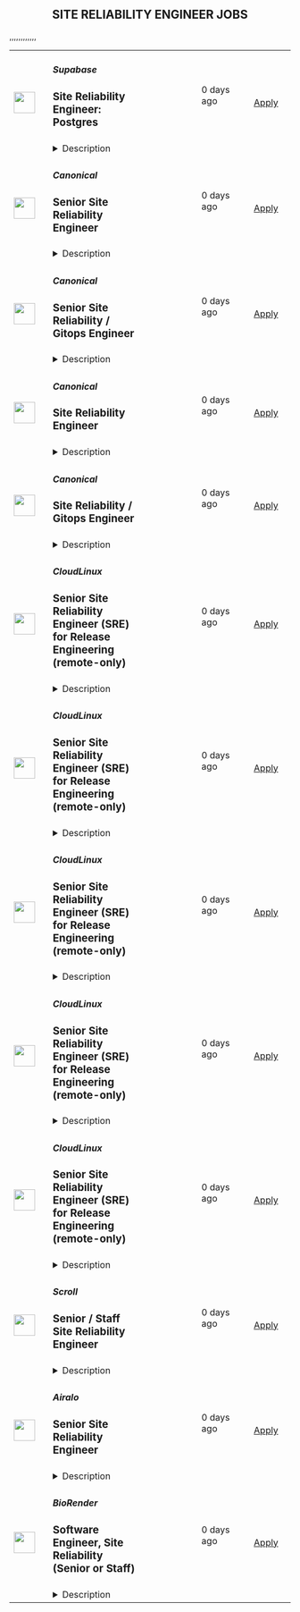 <div align="center"><h2>SITE RELIABILITY ENGINEER JOBS</h2></div><table><tr>
                <td width="100" height="100" rowspan="2">
                    <img src="https://avatars.githubusercontent.com/u/54469796?s=200&v=4" width="38px" height="auto">
                </td>
                <td width="300">
                    <h5>Supabase</h5>
                    <h3>Site Reliability Engineer: Postgres</h3>
                </td>
                <td width="300">
                    <code></code>
                </td>
                <td width="200">
                <text>0 days ago</text>
                </td>
                <td width="100" rowspan="2">
                <a href="https://jobs.ashbyhq.com/supabase/ba5e5848-0ef7-430d-b773-9455b15db3e8" align="right" target="_blank">Apply</a>
                </td>
            </tr>
            <tr>
                <td colspan="3">
                <details><summary>Description</summary>
                <p style="min-height:1.5em">Supabase is an Open Source and fully remote company building developer tools for databases.</p><p style="min-height:1.5em">We are seeking an experienced SRE to manage the infrastructure of our Postgres databases. We currently manage over 1M Postgres instances and are growing fast.</p><p style="min-height:1.5em"><strong>You will:</strong></p><ul style="min-height:1.5em"><li><p style="min-height:1.5em">Help build the Supabase Postgres offering.</p></li><li><p style="min-height:1.5em">Focus on improving the reliability of database backups and recovery</p></li><li><p style="min-height:1.5em">Implement high availability with minimal downtime failover</p></li><li><p style="min-height:1.5em">Help operationalize database management for our users by implementing maintenance windows, blue-green deployments as part of database upgrades, etc.</p></li><li><p style="min-height:1.5em">Help users self serve debug their databases by improving database observability</p></li><li><p style="min-height:1.5em">Improve the performance of provisioned Postgres databases and expose knobs for our users to further tune their database performance</p></li><li><p style="min-height:1.5em">Improve our system architecture to reduce costs while balancing security and performance.</p></li><li><p style="min-height:1.5em">Design CI/CD systems to speed up deployments with proper change and release management processes.</p></li><li><p style="min-height:1.5em">Escalated storage support tickets and sharing the on-call responsibility for the storage service.</p></li></ul><p style="min-height:1.5em"><strong>You are:</strong></p><ul style="min-height:1.5em"><li><p style="min-height:1.5em">Experience in designing multi-tenant database solutions, designing for failover, fault-tolerance, and disaster recovery</p></li><li><p style="min-height:1.5em">Experience with orchestrating stateful workloads at scale or having used a Postgres operator like the ones from <a target="_blank" rel="noopener noreferrer nofollow" href="https://github.com/zalando/postgres-operator">Zalando</a> or <a target="_blank" rel="noopener noreferrer nofollow" href="https://github.com/CrunchyData/postgres-operator">Crunchy</a> is a plus</p></li><li><p style="min-height:1.5em">Experience with tools in the Postgres ecosystem like <a target="_blank" rel="noopener noreferrer nofollow" href="https://github.com/pgbackrest/pgbackrest">pgbackrest</a>, <a target="_blank" rel="noopener noreferrer nofollow" href="https://pgbarman.org/">barman</a>, <a target="_blank" rel="noopener noreferrer nofollow" href="https://github.com/zalando/patroni">Patroni</a>, <a target="_blank" rel="noopener noreferrer nofollow" href="https://github.com/sorintlab/stolon">Stolon</a>, etc</p></li><li><p style="min-height:1.5em">5+ years experience in SRE/DevOps/Cloud Infrastructure</p></li><li><p style="min-height:1.5em">3+ years of experience in building with Golang</p></li><li><p style="min-height:1.5em">Experience in managing large deployments on AWS</p></li><li><p style="min-height:1.5em">Knowledge of networking</p></li><li><p style="min-height:1.5em">Experience with Infrastructure as Code tools</p></li></ul><p style="min-height:1.5em"><strong>We offer:</strong></p><ul style="min-height:1.5em"><li><p style="min-height:1.5em">100% remote work from anywhere in the world. No location-based adjustment to your salary.</p></li><li><p style="min-height:1.5em">ESOP (equity ownership in the company)</p></li><li><p style="min-height:1.5em">Autonomous work. We work collaboratively on projects, but you set your own pace.</p></li><li><p style="min-height:1.5em">Health, Vision and Dental benefits. Supabase covers 100% of the cost for employees and 80% for dependents</p></li><li><p style="min-height:1.5em">Generous Tech Allowance for any office setup you need</p></li><li><p style="min-height:1.5em">Annual Education Allowance</p></li><li><p style="min-height:1.5em">Annually run off-sites.</p></li></ul><p style="min-height:1.5em"> </p><h2>About the team</h2><ul style="min-height:1.5em"><li><p style="min-height:1.5em">We're a startup. It's unstructured.</p></li><li><p style="min-height:1.5em">Collectively founded more than 30 startups.</p></li><li><p style="min-height:1.5em">Globally distributed team with more than 30 different nationalities.</p></li><li><p style="min-height:1.5em">We deeply believe in <a target="_blank" rel="noopener noreferrer nofollow" href="https://supabase.com/blog/2022/03/25/should-i-open-source-my-company">the efficacy of collaborative open source</a>. We support existing communities and tools, rather than building "yet another xx".</p></li><li><p style="min-height:1.5em">We "dogfood" everything. If you use it in your project, we use it in Supabase.</p></li></ul><h2>Process</h2><ul style="min-height:1.5em"><li><p style="min-height:1.5em">The entire process is fully remote and all communication will happen over email or via video chat.</p></li><li><p style="min-height:1.5em">Once you've submitted your application, the team will review your submission and may reach out for a short screening interview over a video call.</p></li><li><p style="min-height:1.5em">If you pass the screen you will be invited to up to four follow-up interviews. </p></li><li><p style="min-height:1.5em">The calls:</p><ul style="min-height:1.5em"><li><p style="min-height:1.5em">usually take between 20-45 minutes each depending on the interviewer.</p></li><li><p style="min-height:1.5em">most of the time, are all 1:1.</p></li><li><p style="min-height:1.5em">will be with the founders, a member of either the growth or engineering team (depending on the role) and usually one other person from your immediate team or function.</p></li></ul></li><li><p style="min-height:1.5em">Once the interviews are over, the team will meet to discuss several roles and candidates and may:</p><ul style="min-height:1.5em"><li><p style="min-height:1.5em">ask one or two follow-up questions over email or a quick call.</p></li><li><p style="min-height:1.5em">go directly to making an offer.</p></li></ul></li></ul>
                </details>
                </td>
            </tr>,<tr>
                <td width="100" height="100" rowspan="2">
                    <img src="https://avatars.githubusercontent.com/u/53057619?s=200&v=4" width="38px" height="auto">
                </td>
                <td width="300">
                    <h5>Canonical</h5>
                    <h3>Senior Site Reliability Engineer</h3>
                </td>
                <td width="300">
                    <code></code>
                </td>
                <td width="200">
                <text>0 days ago</text>
                </td>
                <td width="100" rowspan="2">
                <a href="https://job-boards.greenhouse.io/canonical/jobs/3029798" align="right" target="_blank">Apply</a>
                </td>
            </tr>
            <tr>
                <td colspan="3">
                <details><summary>Description</summary>
                &lt;p&gt;Canonical is a leading provider of open source software and operating systems to the global enterprise and technology markets. Our platform, Ubuntu, is very widely used in breakthrough enterprise initiatives such as public cloud, data science, AI, engineering innovation and IoT. Our customers include the world&#39;s leading public cloud and silicon providers, and industry leaders in many sectors. The company is a pioneer of global distributed collaboration, with 1200+ colleagues in 75+ countries and very few office based roles. Teams meet two to four times yearly in person, in interesting locations around the world, to align on strategy and execution.&lt;/p&gt;
&lt;p&gt;The company is founder led, profitable and growing.&lt;/p&gt;
&lt;h2&gt;&lt;strong&gt;We are hiring a Senior Site Reliability Engineer&lt;/strong&gt;&lt;/h2&gt;
&lt;p&gt;Next-gen operations at scale, with pure Python infra-as-code, from bare metal to containers and applications. Our goal is to perfect enterprise infrastructure devops.&lt;/p&gt;
&lt;p&gt;We run hundreds of private cloud, Kubernetes, and application clusters for customers across physical and public cloud estate, and we are raising the bar on what&#39;s possible with automation by embracing a universal operator pattern and model-driven operations.&lt;/p&gt;
&lt;p&gt;To succeed in this role you need to believe in automation as a pure software engineering problem, not a hack-it-till-it-works-for-me problem. You need to be interested in the scientific approach to operations at scale, driven by metrics and code, and you need to be able to learn the entire stack, from bare metal networking and kernel up to serverless and open source applications.&lt;/p&gt;
&lt;p&gt;Location: Globally remote role&lt;/p&gt;
&lt;h3&gt;&lt;strong&gt;The role entails&lt;/strong&gt;&lt;/h3&gt;
&lt;p&gt;Our cloud operations engineers bring Python software-engineering skills and rigour to the operations domain. We practise devsecops from bare metal to application. We architect and run OpenStack, Kubernetes and software defined storage, and we enable devsecops for applications running on that infrastructure too.&lt;/p&gt;
&lt;p&gt;To become a member of this team, you need to be a software engineer fluent in Python, you need a genuine interest in the full open source infrastructure stack from metal to containers, and you need the ability to work in a high pressure operations environment with mission-critical services for global brand name customers.&lt;/p&gt;
&lt;p&gt;As a member of the team you will gain experience in a broad range of cloud technologies. We evolve our offerings as the state of the art improves, so you get to stay current with the latest capabilities in open source infrastructure. We drive upgrades to keep our customers on the latest, best solutions.&lt;/p&gt;
&lt;h3&gt;&lt;strong&gt;What we are looking for in you&lt;/strong&gt;&lt;/h3&gt;
&lt;ul&gt;
&lt;li&gt;Degree in Software Engineering or Computer Science&lt;/li&gt;
&lt;li&gt;Experience with Linux and familiarity with Linux networking and storage&lt;/li&gt;
&lt;li&gt;Python software development expertise&lt;/li&gt;
&lt;li&gt;Operational experience&lt;/li&gt;
&lt;li&gt;Excellent interpersonal skills, curiosity, flexibility, and accountability&lt;/li&gt;
&lt;li&gt;Ability to travel internationally twice a year, for company events up to two weeks long&lt;/li&gt;
&lt;/ul&gt;
&lt;h3&gt;&lt;strong&gt;Nice-to-have skills&lt;/strong&gt;&lt;/h3&gt;
&lt;ul&gt;
&lt;li&gt;Experience with OpenStack or Kubernetes deployment or operations&lt;/li&gt;
&lt;li&gt;Familiarity with public or private cloud management&lt;/li&gt;
&lt;/ul&gt;
&lt;h2&gt;&lt;strong&gt;What we offer colleagues&lt;/strong&gt;&lt;/h2&gt;
&lt;p&gt;We consider geographical location, experience, and performance in shaping compensation worldwide. We revisit compensation annually (and more often for graduates and associates) to ensure we recognise outstanding performance. In addition to base pay, we offer a performance-driven annual bonus or commission. We provide all team members with additional benefits, which reflect our values and ideals. We balance our programs to meet local needs and ensure fairness globally.&lt;/p&gt;
&lt;ul&gt;
&lt;li&gt;Distributed work environment with twice-yearly team sprints in person&lt;/li&gt;
&lt;li&gt;Personal learning and development budget of USD 2,000 per year&lt;/li&gt;
&lt;li&gt;Annual compensation review&lt;/li&gt;
&lt;li&gt;Recognition rewards&lt;/li&gt;
&lt;li&gt;Annual holiday leave&lt;/li&gt;
&lt;li&gt;Maternity and paternity leave&lt;/li&gt;
&lt;li&gt;Employee Assistance Programme&lt;/li&gt;
&lt;li&gt;Opportunity to travel to new locations to meet colleagues&lt;/li&gt;
&lt;li&gt;Priority Pass, and travel upgrades for long haul company events&lt;/li&gt;
&lt;/ul&gt;
&lt;h2&gt;&lt;strong&gt;About Canonical&lt;/strong&gt;&lt;/h2&gt;
&lt;p&gt;Canonical is a pioneering tech firm at the forefront of the global move to open source. As the company that publishes Ubuntu, one of the most important open source projects and the platform for AI, IoT and the cloud, we are changing the world of software. We recruit on a global basis and set a very high standard for people joining the company. We expect excellence - in order to succeed, we need to be the best at what we do. Most colleagues at Canonical have worked from home since its inception in 2004.​ Working here is a step into the future, and will challenge you to think differently, work smarter, learn new skills, and raise your game.&lt;/p&gt;
&lt;h3&gt;&lt;strong&gt;Canonical is an equal opportunity employer&lt;/strong&gt;&lt;/h3&gt;
&lt;p&gt;We are proud to foster a workplace free from discrimination. Diversity of experience, perspectives, and background create a better work environment and better products. &lt;a href=&quot;https://canonical.com/careers/diversity/identity&quot;&gt;Whatever your identity, we will give your application fair consideration.&lt;/a&gt;&lt;/p&gt;
&lt;p&gt;&amp;nbsp;#LI-Remote&lt;/p&gt;
&lt;p&gt;&lt;br&gt;&lt;br&gt;&lt;/p&gt;
&lt;div class=&quot;SnapLinksContainer&quot; style=&quot;margin-left: 0px; display: none;&quot;&gt;
&lt;div class=&quot;SL_SelectionRect&quot; style=&quot;top: 322.6px; left: 726px; height: 0.400002px; width: 0px;&quot;&gt;
&lt;div class=&quot;SL_SelectionLabel&quot;&gt;&amp;nbsp;&lt;/div&gt;
&lt;/div&gt;
&lt;/div&gt;
                </details>
                </td>
            </tr>,<tr>
                <td width="100" height="100" rowspan="2">
                    <img src="https://avatars.githubusercontent.com/u/53057619?s=200&v=4" width="38px" height="auto">
                </td>
                <td width="300">
                    <h5>Canonical</h5>
                    <h3>Senior Site Reliability / Gitops Engineer</h3>
                </td>
                <td width="300">
                    <code></code>
                </td>
                <td width="200">
                <text>0 days ago</text>
                </td>
                <td width="100" rowspan="2">
                <a href="https://job-boards.greenhouse.io/canonical/jobs/5517891" align="right" target="_blank">Apply</a>
                </td>
            </tr>
            <tr>
                <td colspan="3">
                <details><summary>Description</summary>
                &lt;p&gt;Canonical is a leading provider of open source software and operating systems to the global enterprise and technology markets. Our platform, Ubuntu, is very widely used in breakthrough enterprise initiatives such as public cloud, data science, AI, engineering innovation, and IoT. Our customers include the world&#39;s leading public cloud and silicon providers, and industry leaders in many sectors. The company is a pioneer of global distributed collaboration, with 1200+ colleagues in 75+ countries and very few office-based roles. Teams meet two to four times yearly in person, in interesting locations around the world, to align on strategy and execution.&lt;/p&gt;
&lt;p&gt;The company is founder-led, profitable, and growing.&lt;/p&gt;
&lt;p&gt;We are hiring a&amp;nbsp;&lt;strong&gt;Senior Site Reliability / Gitops Engineer&lt;/strong&gt; to our Information Systems (IS) team. &lt;span style=&quot;font-weight: 400;&quot;&gt;This role is an opportunity for an “automation-first” senior technologist&lt;/span&gt;&lt;span style=&quot;font-weight: 400;&quot;&gt; with a passion for Linux to build a career with Canonical and drive the success with those leveraging Ubuntu and open source products.&amp;nbsp; If you have experience of IT operations automation, Infrastructure as Code and a passion for technology, then you will enjoy working with some of the best people in the industry at Canonical.&lt;/span&gt;&lt;/p&gt;
&lt;h2&gt;&lt;strong&gt;Job Summary&lt;/strong&gt;&lt;/h2&gt;
&lt;p&gt;&lt;span style=&quot;font-weight: 400;&quot;&gt;The IS team at Canonical supports and maintains all of Canonical’s IT production services. The team is in charge of running services used by over 60 million Ubuntu users.&lt;/span&gt;&lt;/p&gt;
&lt;p&gt;&lt;span style=&quot;font-weight: 400;&quot;&gt;As an Senior SRE &amp;amp; Gitops engineer you’ll be in a unique position to drive operations automation to the next level, both in our own private clouds as well as in the public clouds. We do this by utilizing the best of open source infrastructure as code software, software development practices such as CI/CD pipelines, and Canonical’s leading products for software operation automation.&lt;/span&gt;&lt;/p&gt;
&lt;p&gt;&lt;span style=&quot;font-weight: 400;&quot;&gt;In addition to defining the infrastructure as code, you will improve Canonical products and the open-source technologies they’re based on by providing critical feedback to developers on how their products operate at scale. This is done by submitting bugs (and sometimes writing pull requests) and collaborating on design and implementations with other teams within the company.&lt;/span&gt;&lt;/p&gt;
&lt;p&gt;&lt;span style=&quot;font-weight: 400;&quot;&gt;You’ll be part of a global team of SREs that work together and support each other to provide the best possible services to our company, Canonical’s customers and the Ubuntu Community.&lt;/span&gt;&lt;/p&gt;
&lt;h2&gt;&lt;strong&gt;As a Senior Site Reliability / Gitops Engineer you will&lt;/strong&gt;&lt;/h2&gt;
&lt;ul&gt;
&lt;li style=&quot;font-weight: 400;&quot;&gt;&lt;span style=&quot;font-weight: 400;&quot;&gt;Drive the development of automation, Gitops in your team as an embedded tech lead&lt;/span&gt;&lt;/li&gt;
&lt;li style=&quot;font-weight: 400;&quot;&gt;&lt;span style=&quot;font-weight: 400;&quot;&gt;Closely collaborate with the IS architect to align your solutions with the IS architecture vision&lt;/span&gt;&lt;/li&gt;
&lt;li style=&quot;font-weight: 400;&quot;&gt;&lt;span style=&quot;font-weight: 400;&quot;&gt;Design and architect services that IS can offer to the organization as products&lt;/span&gt;&lt;/li&gt;
&lt;li style=&quot;font-weight: 400;&quot;&gt;&lt;span style=&quot;font-weight: 400;&quot;&gt;Apply your experience of IaC to develop infrastructure as code practice within IS by constantly increasing automation and improving IaC processes&lt;/span&gt;&lt;/li&gt;
&lt;li style=&quot;font-weight: 400;&quot;&gt;&lt;span style=&quot;font-weight: 400;&quot;&gt;Automate software operations for re-usability and consistency across private and public clouds, taking into consideration the complexities of distributed systems&lt;/span&gt;&lt;/li&gt;
&lt;li style=&quot;font-weight: 400;&quot;&gt;&lt;span style=&quot;font-weight: 400;&quot;&gt;Maintain operational responsibility for all of Canonical’s core services, networks, and infrastructure&lt;/span&gt;&lt;/li&gt;
&lt;li style=&quot;font-weight: 400;&quot;&gt;&lt;span style=&quot;font-weight: 400;&quot;&gt;Develop skills in troubleshooting, capacity planning, and performance investigation, Setting up, maintaining and using observability tools such as Prometheus, Grafana, and Elasticsearch; design, implement and maintain monitoring and alerting for various systems and services&lt;/span&gt;&lt;/li&gt;
&lt;li style=&quot;font-weight: 400;&quot;&gt;&lt;span style=&quot;font-weight: 400;&quot;&gt;Provide assistance and work with globally distributed engineering, operations, and support peers&lt;/span&gt;&lt;/li&gt;
&lt;li style=&quot;font-weight: 400;&quot;&gt;&lt;span style=&quot;font-weight: 400;&quot;&gt;Be given uninterrupted development time to focus on larger projects and automation of manual tasks&lt;/span&gt;&lt;/li&gt;
&lt;li style=&quot;font-weight: 400;&quot;&gt;&lt;span style=&quot;font-weight: 400;&quot;&gt;Share your experience, know-how and best practices with other team members in design sessions, mentorship and ‘doing work together’&lt;/span&gt;&lt;/li&gt;
&lt;li style=&quot;font-weight: 400;&quot;&gt;&lt;span style=&quot;font-weight: 400;&quot;&gt;Carry final responsibility for time-critical escalations&lt;/span&gt;&lt;/li&gt;
&lt;/ul&gt;
&lt;h2&gt;&lt;span style=&quot;font-weight: 400;&quot;&gt;What we are looking for in you&lt;/span&gt;&lt;/h2&gt;
&lt;ul&gt;
&lt;li style=&quot;font-weight: 400;&quot;&gt;&lt;span style=&quot;font-weight: 400;&quot;&gt;A modern view on hosting architecture, driven by infrastructure as code across both private and public clouds.&lt;/span&gt;&lt;/li&gt;
&lt;li style=&quot;font-weight: 400;&quot;&gt;&lt;span style=&quot;font-weight: 400;&quot;&gt;A product mindset thriving to develop products rather than solutions.&lt;/span&gt;&lt;/li&gt;
&lt;li style=&quot;font-weight: 400;&quot;&gt;&lt;span style=&quot;font-weight: 400;&quot;&gt;Python software development experience, with large projects&lt;/span&gt;&lt;/li&gt;
&lt;li style=&quot;font-weight: 400;&quot;&gt;&lt;span style=&quot;font-weight: 400;&quot;&gt;Experience working with Kubernetes or other container orchestration systems.&lt;/span&gt;&lt;/li&gt;
&lt;li style=&quot;font-weight: 400;&quot;&gt;&lt;span style=&quot;font-weight: 400;&quot;&gt;Proven exposure to manage and deploy cloud infrastructure with code.&amp;nbsp;&amp;nbsp;&lt;/span&gt;&lt;/li&gt;
&lt;li style=&quot;font-weight: 400;&quot;&gt;&lt;span style=&quot;font-weight: 400;&quot;&gt;Practical knowledge of Linux networking, routing, and firewalls&lt;/span&gt;&lt;/li&gt;
&lt;li style=&quot;font-weight: 400;&quot;&gt;&lt;span style=&quot;font-weight: 400;&quot;&gt;Affinity with various forms of Linux storage, from Ceph to Databases&lt;/span&gt;&lt;/li&gt;
&lt;li style=&quot;font-weight: 400;&quot;&gt;&lt;span style=&quot;font-weight: 400;&quot;&gt;Hands-on experience administering enterprise Linux servers&lt;/span&gt;&lt;/li&gt;
&lt;li style=&quot;font-weight: 400;&quot;&gt;&lt;span style=&quot;font-weight: 400;&quot;&gt;Extensive knowledge of cloud computing concepts and technologies&lt;/span&gt;&lt;/li&gt;
&lt;li style=&quot;font-weight: 400;&quot;&gt;&lt;span style=&quot;font-weight: 400;&quot;&gt;Bachelor&#39;s degree or greater, preferably in computer science or related engineering field&lt;/span&gt;&lt;/li&gt;
&lt;li style=&quot;font-weight: 400;&quot;&gt;&lt;span style=&quot;font-weight: 400;&quot;&gt;Able to communicate clearly and effectively in English over email, chat, video or voice calls and in-person&lt;/span&gt;&lt;/li&gt;
&lt;li style=&quot;font-weight: 400;&quot;&gt;&lt;span style=&quot;font-weight: 400;&quot;&gt;Motivated and able to troubleshoot from kernel to web, and willing to ask others when appropriate&lt;/span&gt;&lt;/li&gt;
&lt;li style=&quot;font-weight: 400;&quot;&gt;&lt;span style=&quot;font-weight: 400;&quot;&gt;A willingness to be flexible and able to learn new things quickly&lt;/span&gt;&lt;/li&gt;
&lt;li style=&quot;font-weight: 400;&quot;&gt;&lt;span style=&quot;font-weight: 400;&quot;&gt;Be inspired by the needs of fast-changing environments&lt;/span&gt;&lt;/li&gt;
&lt;li style=&quot;font-weight: 400;&quot;&gt;&lt;span style=&quot;font-weight: 400;&quot;&gt;Happy to work within distributed teams&lt;/span&gt;&lt;/li&gt;
&lt;li style=&quot;font-weight: 400;&quot;&gt;&lt;span style=&quot;font-weight: 400;&quot;&gt;Be passionate and familiarized about open-source, especially Ubuntu or Debian&lt;/span&gt;&lt;/li&gt;
&lt;/ul&gt;
&lt;h1&gt;What we offer colleagues&lt;/h1&gt;
&lt;p&gt;We consider geographical location, experience, and performance in shaping compensation worldwide. We revisit compensation annually (and more often for graduates and associates) to ensure we recognize outstanding performance. In addition to base pay, we offer a performance-driven annual bonus or commission. We provide all team members with additional benefits which reflect our values and ideals. We balance our programs to meet local needs and ensure fairness globally.&lt;/p&gt;
&lt;ul&gt;
&lt;li&gt;Distributed work environment with twice-yearly team sprints in person&lt;/li&gt;
&lt;li&gt;Personal learning and development budget of USD 2,000 per year&lt;/li&gt;
&lt;li&gt;Annual compensation review&lt;/li&gt;
&lt;li&gt;Recognition rewards&lt;/li&gt;
&lt;li&gt;Annual holiday leave&lt;/li&gt;
&lt;li&gt;Maternity and paternity leave&lt;/li&gt;
&lt;li&gt;Team Member Assistance Program &amp;amp; Wellness Platform&lt;/li&gt;
&lt;li&gt;Opportunity to travel to new locations to meet colleagues&lt;/li&gt;
&lt;li&gt;Priority Pass and travel upgrades for long-haul company events&lt;/li&gt;
&lt;/ul&gt;
&lt;h1&gt;About Canonical&lt;/h1&gt;
&lt;p&gt;Canonical is a pioneering tech firm at the forefront of the global move to open source. As the company that publishes Ubuntu, one of the most important open-source projects and the platform for AI, IoT, and the cloud, we are changing the world of software. We recruit on a global basis and set a very high standard for people joining the company. We expect excellence; in order to succeed, we need to be the best at what we do. Most colleagues at Canonical have worked from home since our inception in 2004.​ Working here is a step into the future and will challenge you to think differently, work smarter, learn new skills, and raise your game.&lt;/p&gt;
&lt;p&gt;&lt;span style=&quot;font-weight: 400;&quot;&gt;We are proud to foster a workplace free from discrimination. Diversity of experience, perspectives, and background create a better work environment and better products. &lt;/span&gt;&lt;a href=&quot;https://canonical.com/careers/diversity/identity&quot;&gt;&lt;span style=&quot;font-weight: 400;&quot;&gt;Whatever your identity, we will give your application fair consideration.&lt;/span&gt;&lt;/a&gt;&lt;/p&gt;
&lt;p&gt;&lt;span style=&quot;font-weight: 400;&quot;&gt;#LI-remote&amp;nbsp;&lt;/span&gt;&lt;/p&gt;
&lt;p&gt;&amp;nbsp;&lt;/p&gt;
                </details>
                </td>
            </tr>,<tr>
                <td width="100" height="100" rowspan="2">
                    <img src="https://avatars.githubusercontent.com/u/53057619?s=200&v=4" width="38px" height="auto">
                </td>
                <td width="300">
                    <h5>Canonical</h5>
                    <h3>Site Reliability Engineer</h3>
                </td>
                <td width="300">
                    <code></code>
                </td>
                <td width="200">
                <text>0 days ago</text>
                </td>
                <td width="100" rowspan="2">
                <a href="https://job-boards.greenhouse.io/canonical/jobs/4468036" align="right" target="_blank">Apply</a>
                </td>
            </tr>
            <tr>
                <td colspan="3">
                <details><summary>Description</summary>
                &lt;p&gt;Canonical is a leading provider of open source software and operating systems to the global enterprise and technology markets. Our platform, Ubuntu, is very widely used in breakthrough enterprise initiatives such as public cloud, data science, AI, engineering innovation and IoT. Our customers include the world&#39;s leading public cloud and silicon providers, and industry leaders in many sectors. The company is a pioneer of global distributed collaboration, with 1200+ colleagues in 75+ countries and very few office based roles. Teams meet two to four times yearly in person, in interesting locations around the world, to align on strategy and execution.&lt;/p&gt;
&lt;p&gt;The company is founder led, profitable and growing.&lt;/p&gt;
&lt;h2&gt;&lt;strong&gt;We are hiring a Site Reliability Engineer&lt;/strong&gt;&lt;/h2&gt;
&lt;p&gt;Next-gen operations at scale, with pure Python infra-as-code, from bare metal to containers and applications. Our goal is to perfect enterprise infrastructure devops.&lt;/p&gt;
&lt;p&gt;We run hundreds of private cloud, Kubernetes, and application clusters for customers across physical and public cloud estate, and we are raising the bar on what&#39;s possible with automation by embracing a universal operator pattern and model-driven operations.&lt;/p&gt;
&lt;p&gt;To succeed in this role you need to believe in automation as a pure software engineering problem, not a hack-it-till-it-works-for-me problem. You need to be interested in the scientific approach to operations at scale, driven by metrics and code, and you need to be able to learn the entire stack, from bare metal networking and kernel up to serverless and open source applications.&lt;/p&gt;
&lt;p&gt;Location: Globally remote role&lt;/p&gt;
&lt;h3&gt;&lt;strong&gt;The role entails&lt;/strong&gt;&lt;/h3&gt;
&lt;p&gt;Our cloud operations engineers bring Python software-engineering skills and rigour to the operations domain. We practise devsecops from bare metal to application. We architect and run OpenStack, Kubernetes and software defined storage, and we enable devsecops for applications running on that infrastructure too.&lt;/p&gt;
&lt;p&gt;To become a member of this team, you need to be a software engineer fluent in Python, you need a genuine interest in the full open source infrastructure stack from metal to containers, and you need the ability to work in a high pressure operations environment with mission-critical services for global brand name customers.&lt;/p&gt;
&lt;p&gt;As a member of the team you will gain experience in a broad range of cloud technologies. We evolve our offerings as the state of the art improves, so you get to stay current with the latest capabilities in open source infrastructure. We drive upgrades to keep our customers on the latest, best solutions.&lt;/p&gt;
&lt;h3&gt;&lt;strong&gt;What we are looking for in you&lt;/strong&gt;&lt;/h3&gt;
&lt;ul&gt;
&lt;li&gt;Degree in Software Engineering or Computer Science&lt;/li&gt;
&lt;li&gt;Experience with Linux and familiarity with Linux networking and storage&lt;/li&gt;
&lt;li&gt;Python software development expertise&lt;/li&gt;
&lt;li&gt;Operational experience&lt;/li&gt;
&lt;li&gt;Excellent interpersonal skills, curiosity, flexibility, and accountability&lt;/li&gt;
&lt;li&gt;Ability to travel internationally twice a year, for company events up to two weeks long&lt;/li&gt;
&lt;/ul&gt;
&lt;h3&gt;&lt;strong&gt;Nice-to-have skills&lt;/strong&gt;&lt;/h3&gt;
&lt;ul&gt;
&lt;li&gt;Experience with OpenStack or Kubernetes deployment or operations&lt;/li&gt;
&lt;li&gt;Familiarity with public or private cloud management&lt;/li&gt;
&lt;/ul&gt;
&lt;h2&gt;&lt;strong&gt;What we offer colleagues&lt;/strong&gt;&lt;/h2&gt;
&lt;p&gt;We consider geographical location, experience, and performance in shaping compensation worldwide. We revisit compensation annually (and more often for graduates and associates) to ensure we recognise outstanding performance. In addition to base pay, we offer a performance-driven annual bonus or commission. We provide all team members with additional benefits, which reflect our values and ideals. We balance our programs to meet local needs and ensure fairness globally.&lt;/p&gt;
&lt;ul&gt;
&lt;li&gt;Distributed work environment with twice-yearly team sprints in person&lt;/li&gt;
&lt;li&gt;Personal learning and development budget of USD 2,000 per year&lt;/li&gt;
&lt;li&gt;Annual compensation review&lt;/li&gt;
&lt;li&gt;Recognition rewards&lt;/li&gt;
&lt;li&gt;Annual holiday leave&lt;/li&gt;
&lt;li&gt;Maternity and paternity leave&lt;/li&gt;
&lt;li&gt;Employee Assistance Programme&lt;/li&gt;
&lt;li&gt;Opportunity to travel to new locations to meet colleagues&lt;/li&gt;
&lt;li&gt;Priority Pass, and travel upgrades for long haul company events&lt;/li&gt;
&lt;/ul&gt;
&lt;h2&gt;&lt;strong&gt;About Canonical&lt;/strong&gt;&lt;/h2&gt;
&lt;p&gt;Canonical is a pioneering tech firm at the forefront of the global move to open source. As the company that publishes Ubuntu, one of the most important open source projects and the platform for AI, IoT and the cloud, we are changing the world of software. We recruit on a global basis and set a very high standard for people joining the company. We expect excellence - in order to succeed, we need to be the best at what we do. Most colleagues at Canonical have worked from home since its inception in 2004.​ Working here is a step into the future, and will challenge you to think differently, work smarter, learn new skills, and raise your game.&lt;/p&gt;
&lt;h3&gt;&lt;strong&gt;Canonical is an equal opportunity employer&lt;/strong&gt;&lt;/h3&gt;
&lt;p&gt;We are proud to foster a workplace free from discrimination. Diversity of experience, perspectives, and background create a better work environment and better products. &lt;a href=&quot;https://canonical.com/careers/diversity/identity&quot;&gt;Whatever your identity, we will give your application fair consideration.&lt;/a&gt;&lt;/p&gt;
&lt;p&gt;&amp;nbsp;#LI-Remote&lt;/p&gt;
&lt;p&gt;&lt;br&gt;&lt;br&gt;&lt;/p&gt;
                </details>
                </td>
            </tr>,<tr>
                <td width="100" height="100" rowspan="2">
                    <img src="https://avatars.githubusercontent.com/u/53057619?s=200&v=4" width="38px" height="auto">
                </td>
                <td width="300">
                    <h5>Canonical</h5>
                    <h3>Site Reliability / Gitops Engineer</h3>
                </td>
                <td width="300">
                    <code></code>
                </td>
                <td width="200">
                <text>0 days ago</text>
                </td>
                <td width="100" rowspan="2">
                <a href="https://job-boards.greenhouse.io/canonical/jobs/1747487" align="right" target="_blank">Apply</a>
                </td>
            </tr>
            <tr>
                <td colspan="3">
                <details><summary>Description</summary>
                &lt;p&gt;Canonical is a leading provider of open source software and operating systems to the global enterprise and technology markets. Our platform, Ubuntu, is very widely used in breakthrough enterprise initiatives such as public cloud, data science, AI, engineering innovation, and IoT. Our customers include the world&#39;s leading public cloud and silicon providers, and industry leaders in many sectors. The company is a pioneer of global distributed collaboration, with 1200+ colleagues in 75+ countries and very few office-based roles. Teams meet two to four times yearly in person, in interesting locations around the world, to align on strategy and execution.&lt;/p&gt;
&lt;p&gt;The company is founder-led, profitable, and growing.&lt;/p&gt;
&lt;p&gt;We are hiring a&amp;nbsp;&lt;strong&gt;Site Reliability / Gitops Engineer&lt;/strong&gt; to our Information Systems (IS) team. &lt;span style=&quot;font-weight: 400;&quot;&gt;This role is an opportunity for an “automation-first” senior technologist&lt;/span&gt;&lt;span style=&quot;font-weight: 400;&quot;&gt; with a&amp;nbsp;&lt;/span&gt;&lt;span style=&quot;font-weight: 400;&quot;&gt;passion for Linux to build a career with Canonical and drive the success with those leveraging Ubuntu and open source products. &amp;nbsp;&lt;span style=&quot;font-weight: 400;&quot;&gt;If you have experience of IT operations automation, Infrastructure as Code and a passion for technology, then you will enjoy working with some of the best people in the industry at Canonical.&lt;/span&gt;&lt;br&gt;&lt;/span&gt;&lt;/p&gt;
&lt;h2&gt;Job Summary&lt;/h2&gt;
&lt;p&gt;&lt;span style=&quot;font-weight: 400;&quot;&gt;The IS team at Canonical supports and maintains all of Canonical’s IT production services. The team is in charge of running services used by over 60 million Ubuntu users.&lt;/span&gt;&lt;/p&gt;
&lt;p&gt;&lt;span style=&quot;font-weight: 400;&quot;&gt;As an SRE &amp;amp; Gitops engineer you’ll be in a unique position to drive operations automation to the next level, both in our own private clouds as well as in the public clouds. We do this by utilizing the best of open source infrastructure as code software, software development practices such as CI/CD pipelines, and Canonical’s leading products for software operation automation.&lt;/span&gt;&lt;/p&gt;
&lt;p&gt;&lt;span style=&quot;font-weight: 400;&quot;&gt;In addition to defining the infrastructure as code, you will improve Canonical products and the open-source technologies they’re based on by providing critical feedback to developers on how their products operate at scale. This is done by submitting bugs (and sometimes writing pull requests) and collaborating on design and implementations with other teams within the company.&lt;/span&gt;&lt;/p&gt;
&lt;p&gt;&lt;span style=&quot;font-weight: 400;&quot;&gt;You’ll be part of a global team of SREs that work together and support each other to provide the best possible services to our company, Canonical’s customers and the Ubuntu Community.&lt;/span&gt;&lt;/p&gt;
&lt;h2&gt;As a Site Reliability / Gitops Engineer engineer you will&lt;/h2&gt;
&lt;ul&gt;
&lt;li style=&quot;font-weight: 400;&quot;&gt;Apply your experience of IaC to develop infrastructure as code practice within IS by constantly increasing automation and improving IaC processes&lt;/li&gt;
&lt;li style=&quot;font-weight: 400;&quot;&gt;Automate software operations for re-usability and consistency across private and public clouds, taking into consideration the complexities of distributed systems&lt;/li&gt;
&lt;li style=&quot;font-weight: 400;&quot;&gt;Develop new features and improve the resilience and scalability of the existing cloud and container portfolio at Canonical&lt;/li&gt;
&lt;li style=&quot;font-weight: 400;&quot;&gt;Maintain operational responsibility for all of Canonical’s core services, networks, and infrastructure&lt;/li&gt;
&lt;li style=&quot;font-weight: 400;&quot;&gt;Develop skills in troubleshooting, capacity planning, and performance investigation, Setting up, maintaining and using observability tools such as Prometheus, Grafana, and Elasticsearch; design, implement and maintain monitoring and alerting for various systems and services&lt;/li&gt;
&lt;li style=&quot;font-weight: 400;&quot;&gt;Collaborate with development teams to design service architecture, documentation, playbooks, policies and operational procedures&lt;/li&gt;
&lt;li style=&quot;font-weight: 400;&quot;&gt;Provide assistance and work with globally distributed engineering, operations, and support peers&lt;/li&gt;
&lt;li style=&quot;font-weight: 400;&quot;&gt;Be given uninterrupted development time to focus on larger projects and automation of manual tasks&lt;/li&gt;
&lt;li style=&quot;font-weight: 400;&quot;&gt;&lt;span style=&quot;font-weight: 400;&quot;&gt;&lt;span style=&quot;font-weight: 400;&quot;&gt;Share your experience, know-how and best practices with other team members in design sessions, mentorship and ‘doing work together’&lt;/span&gt;&lt;/span&gt;&lt;/li&gt;
&lt;li style=&quot;font-weight: 400;&quot;&gt;Carry final responsibility for time-critical escalations&lt;/li&gt;
&lt;/ul&gt;
&lt;h2&gt;&lt;span style=&quot;font-weight: 400;&quot;&gt;What we are looking for in you&lt;/span&gt;&lt;/h2&gt;
&lt;ul&gt;
&lt;li style=&quot;font-weight: 400;&quot;&gt;&lt;span style=&quot;font-weight: 400;&quot;&gt;A deep experience of, and knowledge to define operations in code, using version control, peer review and CI/CD to roll out changes both to applications and infrastructure&lt;/span&gt;&lt;/li&gt;
&lt;li style=&quot;font-weight: 400;&quot;&gt;&lt;span style=&quot;font-weight: 400;&quot;&gt;Strong modern engineering background (peer-review, unit testing, SCM, CI/CD, Agile)&lt;/span&gt;&lt;/li&gt;
&lt;li style=&quot;font-weight: 400;&quot;&gt;&lt;span style=&quot;font-weight: 400;&quot;&gt;Python software development experience, with large projects&lt;/span&gt;&lt;/li&gt;
&lt;li style=&quot;font-weight: 400;&quot;&gt;&lt;span style=&quot;font-weight: 400;&quot;&gt;Practical knowledge of Linux networking, routing, and firewalls&lt;/span&gt;&lt;/li&gt;
&lt;li style=&quot;font-weight: 400;&quot;&gt;&lt;span style=&quot;font-weight: 400;&quot;&gt;Affinity with various forms of Linux storage, from Ceph to Databases&lt;/span&gt;&lt;/li&gt;
&lt;li style=&quot;font-weight: 400;&quot;&gt;&lt;span style=&quot;font-weight: 400;&quot;&gt;Hands-on experience administering enterprise Linux servers&lt;/span&gt;&lt;/li&gt;
&lt;li style=&quot;font-weight: 400;&quot;&gt;&lt;span style=&quot;font-weight: 400;&quot;&gt;Extensive knowledge of cloud computing concepts and technologies&lt;/span&gt;&lt;/li&gt;
&lt;li style=&quot;font-weight: 400;&quot;&gt;&lt;span style=&quot;font-weight: 400;&quot;&gt;Bachelor&#39;s degree or greater, preferably in computer science or related engineering field&lt;/span&gt;&lt;/li&gt;
&lt;li style=&quot;font-weight: 400;&quot;&gt;&lt;span style=&quot;font-weight: 400;&quot;&gt;Able to communicate clearly and effectively in English over email, chat, video or voice calls and in-person&lt;/span&gt;&lt;/li&gt;
&lt;li style=&quot;font-weight: 400;&quot;&gt;&lt;span style=&quot;font-weight: 400;&quot;&gt;Motivated and able to troubleshoot from kernel to web, and willing to ask others when appropriate&lt;/span&gt;&lt;/li&gt;
&lt;li style=&quot;font-weight: 400;&quot;&gt;&lt;span style=&quot;font-weight: 400;&quot;&gt;A willingness to be flexible and able to learn new things quickly&lt;/span&gt;&lt;/li&gt;
&lt;li style=&quot;font-weight: 400;&quot;&gt;&lt;span style=&quot;font-weight: 400;&quot;&gt;Be inspired by the needs of fast-changing environments&lt;/span&gt;&lt;/li&gt;
&lt;li style=&quot;font-weight: 400;&quot;&gt;&lt;span style=&quot;font-weight: 400;&quot;&gt;Happy to work within distributed teams&lt;/span&gt;&lt;/li&gt;
&lt;li style=&quot;font-weight: 400;&quot;&gt;&lt;span style=&quot;font-weight: 400;&quot;&gt;Be passionate and familiarized about open-source, especially Ubuntu or Debian&lt;/span&gt;&lt;span style=&quot;font-weight: 400;&quot;&gt;&lt;br&gt;&lt;/span&gt;&lt;/li&gt;
&lt;/ul&gt;
&lt;h1&gt;About Canonical&lt;/h1&gt;
&lt;p&gt;Canonical is a pioneering tech firm at the forefront of the global move to open source. As the company that publishes Ubuntu, one of the most important open-source projects and the platform for AI, IoT, and the cloud, we are changing the world of software. We recruit on a global basis and set a very high standard for people joining the company. We expect excellence; in order to succeed, we need to be the best at what we do. Most colleagues at Canonical have worked from home since our inception in 2004.​ Working here is a step into the future and will challenge you to think differently, work smarter, learn new skills, and raise your game.&lt;/p&gt;
&lt;p&gt;&lt;strong&gt;Canonical is an equal opportunity employer&lt;/strong&gt;&lt;/p&gt;
&lt;p&gt;&lt;span style=&quot;font-weight: 400;&quot;&gt;We are proud to foster a workplace free from discrimination. Diversity of experience, perspectives, and background create a better work environment and better products. &lt;/span&gt;&lt;a href=&quot;https://canonical.com/careers/diversity/identity&quot;&gt;&lt;span style=&quot;font-weight: 400;&quot;&gt;Whatever your identity, we will give your application fair consideration.&lt;/span&gt;&lt;/a&gt;&lt;/p&gt;
&lt;p&gt;&lt;span style=&quot;font-weight: 400;&quot;&gt;#LI-remote&amp;nbsp;&lt;/span&gt;&lt;/p&gt;
&lt;p&gt;&amp;nbsp;&lt;/p&gt;
                </details>
                </td>
            </tr>,<tr>
                <td width="100" height="100" rowspan="2">
                    <img src="https://avatars.githubusercontent.com/u/16290369?s=200&v=4" width="38px" height="auto">
                </td>
                <td width="300">
                    <h5>CloudLinux</h5>
                    <h3>Senior Site Reliability Engineer (SRE) for Release Engineering (remote-only)</h3>
                </td>
                <td width="300">
                    <code></code>
                </td>
                <td width="200">
                <text>0 days ago</text>
                </td>
                <td width="100" rowspan="2">
                <a href="https://apply.workable.com/j/70F2AF1366" align="right" target="_blank">Apply</a>
                </td>
            </tr>
            <tr>
                <td colspan="3">
                <details><summary>Description</summary>
                <p>CloudLinux is looking for a brilliant&nbsp;<strong>Senior Site Reliability Engineer (SRE)</strong>&nbsp;to join the&nbsp;<strong>Release Engineering Department</strong>, a team that plays a critical role in maintaining both external and internal infrastructure related to package repositories, with a strong focus on delivering and managing repository distribution to users. </p><p>This role offers a unique opportunity to collaborate with multiple development teams, accelerate progress, and provide enterprise-level solutions globally. Responsibilities include Linux OS administration, designing system solutions at an architectural level, advancing cloud technologies, system programming, Python/Linux scripting, and working with virtualization. This is a remote position best suited for professionals located in Europe and CIS, as the team primarily operates within European time zones.</p><p></p><p><strong>As our Senior Site Reliability Engineer, you will:</strong></p><ul> <li>Design, implement, and manage scalable, resilient, and secure wide company repository infrastructure for CloudLinux products as a first assignment.</li> <li>Automate software operations for re-usability and consistency across private and public clouds, taking into consideration the complexities of distributed systems.</li> <li>Monitor system performance and troubleshoot issues proactively to ensure optimal uptime and reliability.</li> <li>Automate deployment processes using Infrastructure as Code (IaC) principles.</li> <li>Share your experience, know-how, and best practices with other team members in design sessions, system architecture discussions, mentorship, and "doing work together".</li> </ul><p><strong>Requirements</strong></p><p><strong>To be successful, you should have:</strong></p><ul> <li>Strong background in development: an ideal candidate had started a career as a developer, then rolled to infrastructure-based projects on a large scale.&nbsp;</li> <li>Proven experience as a leading SRE or in a similar role, with a strong focus on Linux environments.</li> <li>Proficiency in modern agile SDLC practices and principles, orchestration, and CI/CD tooling i.e. Python, Java, Terraform, Ansible, Cloudformation, Puppet, Chef, or similar.</li> <li>Knowledge of the Grafana ecosystem or similar, building dashboards, alert rules, PromQL, as well as frontend observability.</li> <li>Excellent technical knowledge of IT Infrastructure, including network and application load balancers, switches, routers, and IP addressing.</li> <li>Strong analytical and problem-solving skills with a focus on root cause analysis and mitigation.</li> <li>Excellent communication and teamwork skills with the ability to collaborate effectively across engineering teams.</li> <li>English: at least Intermediate level required.</li> </ul><p><strong>Benefits</strong></p><p><strong>What's in it for you?</strong></p><ul> <li>A focus on professional development.</li> <li>Interesting and challenging projects.</li> <li>Fully remote work with flexible working hours, that allows you to schedule your day and work from any location worldwide.</li> <li>Paid 24 days of vacation per year, 10 days of national holidays, and unlimited sick leaves.</li> <li>Compensation for private medical insurance.</li> <li>Co-working and gym/sports reimbursement.</li> <li>Budget for education.</li> <li>The opportunity to receive a reward for the most innovative idea that the company can patent.</li> </ul><p></p><p><em>By applying for this position, you consent to the processing of your personal data as described in our Privacy Policy (</em><a href="https://cloudlinux.com/candidate-privacy-notice" target="_blank" rel="nofollow noreferrer noopener" class="external"><em>https://cloudlinux.com/candidate-privacy-notice</em></a><em>), which provides detailed information on how we maintain and handle your data.</em></p>
                </details>
                </td>
            </tr>,<tr>
                <td width="100" height="100" rowspan="2">
                    <img src="https://avatars.githubusercontent.com/u/16290369?s=200&v=4" width="38px" height="auto">
                </td>
                <td width="300">
                    <h5>CloudLinux</h5>
                    <h3>Senior Site Reliability Engineer (SRE) for Release Engineering (remote-only)</h3>
                </td>
                <td width="300">
                    <code></code>
                </td>
                <td width="200">
                <text>0 days ago</text>
                </td>
                <td width="100" rowspan="2">
                <a href="https://apply.workable.com/j/70F2AF1366" align="right" target="_blank">Apply</a>
                </td>
            </tr>
            <tr>
                <td colspan="3">
                <details><summary>Description</summary>
                <p>CloudLinux is looking for a brilliant&nbsp;<strong>Senior Site Reliability Engineer (SRE)</strong>&nbsp;to join the&nbsp;<strong>Release Engineering Department</strong>, a team that plays a critical role in maintaining both external and internal infrastructure related to package repositories, with a strong focus on delivering and managing repository distribution to users. </p><p>This role offers a unique opportunity to collaborate with multiple development teams, accelerate progress, and provide enterprise-level solutions globally. Responsibilities include Linux OS administration, designing system solutions at an architectural level, advancing cloud technologies, system programming, Python/Linux scripting, and working with virtualization. This is a remote position best suited for professionals located in Europe and CIS, as the team primarily operates within European time zones.</p><p></p><p><strong>As our Senior Site Reliability Engineer, you will:</strong></p><ul> <li>Design, implement, and manage scalable, resilient, and secure wide company repository infrastructure for CloudLinux products as a first assignment.</li> <li>Automate software operations for re-usability and consistency across private and public clouds, taking into consideration the complexities of distributed systems.</li> <li>Monitor system performance and troubleshoot issues proactively to ensure optimal uptime and reliability.</li> <li>Automate deployment processes using Infrastructure as Code (IaC) principles.</li> <li>Share your experience, know-how, and best practices with other team members in design sessions, system architecture discussions, mentorship, and "doing work together".</li> </ul><p><strong>Requirements</strong></p><p><strong>To be successful, you should have:</strong></p><ul> <li>Strong background in development: an ideal candidate had started a career as a developer, then rolled to infrastructure-based projects on a large scale.&nbsp;</li> <li>Proven experience as a leading SRE or in a similar role, with a strong focus on Linux environments.</li> <li>Proficiency in modern agile SDLC practices and principles, orchestration, and CI/CD tooling i.e. Python, Java, Terraform, Ansible, Cloudformation, Puppet, Chef, or similar.</li> <li>Knowledge of the Grafana ecosystem or similar, building dashboards, alert rules, PromQL, as well as frontend observability.</li> <li>Excellent technical knowledge of IT Infrastructure, including network and application load balancers, switches, routers, and IP addressing.</li> <li>Strong analytical and problem-solving skills with a focus on root cause analysis and mitigation.</li> <li>Excellent communication and teamwork skills with the ability to collaborate effectively across engineering teams.</li> <li>English: at least Intermediate level required.</li> </ul><p><strong>Benefits</strong></p><p><strong>What's in it for you?</strong></p><ul> <li>A focus on professional development.</li> <li>Interesting and challenging projects.</li> <li>Fully remote work with flexible working hours, that allows you to schedule your day and work from any location worldwide.</li> <li>Paid 24 days of vacation per year, 10 days of national holidays, and unlimited sick leaves.</li> <li>Compensation for private medical insurance.</li> <li>Co-working and gym/sports reimbursement.</li> <li>Budget for education.</li> <li>The opportunity to receive a reward for the most innovative idea that the company can patent.</li> </ul><p></p><p><em>By applying for this position, you consent to the processing of your personal data as described in our Privacy Policy (</em><a href="https://cloudlinux.com/candidate-privacy-notice" target="_blank" rel="nofollow noreferrer noopener" class="external"><em>https://cloudlinux.com/candidate-privacy-notice</em></a><em>), which provides detailed information on how we maintain and handle your data.</em></p>
                </details>
                </td>
            </tr>,<tr>
                <td width="100" height="100" rowspan="2">
                    <img src="https://avatars.githubusercontent.com/u/16290369?s=200&v=4" width="38px" height="auto">
                </td>
                <td width="300">
                    <h5>CloudLinux</h5>
                    <h3>Senior Site Reliability Engineer (SRE) for Release Engineering (remote-only)</h3>
                </td>
                <td width="300">
                    <code></code>
                </td>
                <td width="200">
                <text>0 days ago</text>
                </td>
                <td width="100" rowspan="2">
                <a href="https://apply.workable.com/j/70F2AF1366" align="right" target="_blank">Apply</a>
                </td>
            </tr>
            <tr>
                <td colspan="3">
                <details><summary>Description</summary>
                <p>CloudLinux is looking for a brilliant&nbsp;<strong>Senior Site Reliability Engineer (SRE)</strong>&nbsp;to join the&nbsp;<strong>Release Engineering Department</strong>, a team that plays a critical role in maintaining both external and internal infrastructure related to package repositories, with a strong focus on delivering and managing repository distribution to users. </p><p>This role offers a unique opportunity to collaborate with multiple development teams, accelerate progress, and provide enterprise-level solutions globally. Responsibilities include Linux OS administration, designing system solutions at an architectural level, advancing cloud technologies, system programming, Python/Linux scripting, and working with virtualization. This is a remote position best suited for professionals located in Europe and CIS, as the team primarily operates within European time zones.</p><p></p><p><strong>As our Senior Site Reliability Engineer, you will:</strong></p><ul> <li>Design, implement, and manage scalable, resilient, and secure wide company repository infrastructure for CloudLinux products as a first assignment.</li> <li>Automate software operations for re-usability and consistency across private and public clouds, taking into consideration the complexities of distributed systems.</li> <li>Monitor system performance and troubleshoot issues proactively to ensure optimal uptime and reliability.</li> <li>Automate deployment processes using Infrastructure as Code (IaC) principles.</li> <li>Share your experience, know-how, and best practices with other team members in design sessions, system architecture discussions, mentorship, and "doing work together".</li> </ul><p><strong>Requirements</strong></p><p><strong>To be successful, you should have:</strong></p><ul> <li>Strong background in development: an ideal candidate had started a career as a developer, then rolled to infrastructure-based projects on a large scale.&nbsp;</li> <li>Proven experience as a leading SRE or in a similar role, with a strong focus on Linux environments.</li> <li>Proficiency in modern agile SDLC practices and principles, orchestration, and CI/CD tooling i.e. Python, Java, Terraform, Ansible, Cloudformation, Puppet, Chef, or similar.</li> <li>Knowledge of the Grafana ecosystem or similar, building dashboards, alert rules, PromQL, as well as frontend observability.</li> <li>Excellent technical knowledge of IT Infrastructure, including network and application load balancers, switches, routers, and IP addressing.</li> <li>Strong analytical and problem-solving skills with a focus on root cause analysis and mitigation.</li> <li>Excellent communication and teamwork skills with the ability to collaborate effectively across engineering teams.</li> <li>English: at least Intermediate level required.</li> </ul><p><strong>Benefits</strong></p><p><strong>What's in it for you?</strong></p><ul> <li>A focus on professional development.</li> <li>Interesting and challenging projects.</li> <li>Fully remote work with flexible working hours, that allows you to schedule your day and work from any location worldwide.</li> <li>Paid 24 days of vacation per year, 10 days of national holidays, and unlimited sick leaves.</li> <li>Compensation for private medical insurance.</li> <li>Co-working and gym/sports reimbursement.</li> <li>Budget for education.</li> <li>The opportunity to receive a reward for the most innovative idea that the company can patent.</li> </ul><p></p><p><em>By applying for this position, you consent to the processing of your personal data as described in our Privacy Policy (</em><a href="https://cloudlinux.com/candidate-privacy-notice" target="_blank" rel="nofollow noreferrer noopener" class="external"><em>https://cloudlinux.com/candidate-privacy-notice</em></a><em>), which provides detailed information on how we maintain and handle your data.</em></p>
                </details>
                </td>
            </tr>,<tr>
                <td width="100" height="100" rowspan="2">
                    <img src="https://avatars.githubusercontent.com/u/16290369?s=200&v=4" width="38px" height="auto">
                </td>
                <td width="300">
                    <h5>CloudLinux</h5>
                    <h3>Senior Site Reliability Engineer (SRE) for Release Engineering (remote-only)</h3>
                </td>
                <td width="300">
                    <code></code>
                </td>
                <td width="200">
                <text>0 days ago</text>
                </td>
                <td width="100" rowspan="2">
                <a href="https://apply.workable.com/j/70F2AF1366" align="right" target="_blank">Apply</a>
                </td>
            </tr>
            <tr>
                <td colspan="3">
                <details><summary>Description</summary>
                <p>CloudLinux is looking for a brilliant&nbsp;<strong>Senior Site Reliability Engineer (SRE)</strong>&nbsp;to join the&nbsp;<strong>Release Engineering Department</strong>, a team that plays a critical role in maintaining both external and internal infrastructure related to package repositories, with a strong focus on delivering and managing repository distribution to users. </p><p>This role offers a unique opportunity to collaborate with multiple development teams, accelerate progress, and provide enterprise-level solutions globally. Responsibilities include Linux OS administration, designing system solutions at an architectural level, advancing cloud technologies, system programming, Python/Linux scripting, and working with virtualization. This is a remote position best suited for professionals located in Europe and CIS, as the team primarily operates within European time zones.</p><p></p><p><strong>As our Senior Site Reliability Engineer, you will:</strong></p><ul> <li>Design, implement, and manage scalable, resilient, and secure wide company repository infrastructure for CloudLinux products as a first assignment.</li> <li>Automate software operations for re-usability and consistency across private and public clouds, taking into consideration the complexities of distributed systems.</li> <li>Monitor system performance and troubleshoot issues proactively to ensure optimal uptime and reliability.</li> <li>Automate deployment processes using Infrastructure as Code (IaC) principles.</li> <li>Share your experience, know-how, and best practices with other team members in design sessions, system architecture discussions, mentorship, and "doing work together".</li> </ul><p><strong>Requirements</strong></p><p><strong>To be successful, you should have:</strong></p><ul> <li>Strong background in development: an ideal candidate had started a career as a developer, then rolled to infrastructure-based projects on a large scale.&nbsp;</li> <li>Proven experience as a leading SRE or in a similar role, with a strong focus on Linux environments.</li> <li>Proficiency in modern agile SDLC practices and principles, orchestration, and CI/CD tooling i.e. Python, Java, Terraform, Ansible, Cloudformation, Puppet, Chef, or similar.</li> <li>Knowledge of the Grafana ecosystem or similar, building dashboards, alert rules, PromQL, as well as frontend observability.</li> <li>Excellent technical knowledge of IT Infrastructure, including network and application load balancers, switches, routers, and IP addressing.</li> <li>Strong analytical and problem-solving skills with a focus on root cause analysis and mitigation.</li> <li>Excellent communication and teamwork skills with the ability to collaborate effectively across engineering teams.</li> <li>English: at least Intermediate level required.</li> </ul><p><strong>Benefits</strong></p><p><strong>What's in it for you?</strong></p><ul> <li>A focus on professional development.</li> <li>Interesting and challenging projects.</li> <li>Fully remote work with flexible working hours, that allows you to schedule your day and work from any location worldwide.</li> <li>Paid 24 days of vacation per year, 10 days of national holidays, and unlimited sick leaves.</li> <li>Compensation for private medical insurance.</li> <li>Co-working and gym/sports reimbursement.</li> <li>Budget for education.</li> <li>The opportunity to receive a reward for the most innovative idea that the company can patent.</li> </ul><p></p><p><em>By applying for this position, you consent to the processing of your personal data as described in our Privacy Policy (</em><a href="https://cloudlinux.com/candidate-privacy-notice" target="_blank" rel="nofollow noreferrer noopener" class="external"><em>https://cloudlinux.com/candidate-privacy-notice</em></a><em>), which provides detailed information on how we maintain and handle your data.</em></p>
                </details>
                </td>
            </tr>,<tr>
                <td width="100" height="100" rowspan="2">
                    <img src="https://avatars.githubusercontent.com/u/16290369?s=200&v=4" width="38px" height="auto">
                </td>
                <td width="300">
                    <h5>CloudLinux</h5>
                    <h3>Senior Site Reliability Engineer (SRE) for Release Engineering (remote-only)</h3>
                </td>
                <td width="300">
                    <code></code>
                </td>
                <td width="200">
                <text>0 days ago</text>
                </td>
                <td width="100" rowspan="2">
                <a href="https://apply.workable.com/j/70F2AF1366" align="right" target="_blank">Apply</a>
                </td>
            </tr>
            <tr>
                <td colspan="3">
                <details><summary>Description</summary>
                <p>CloudLinux is looking for a brilliant&nbsp;<strong>Senior Site Reliability Engineer (SRE)</strong>&nbsp;to join the&nbsp;<strong>Release Engineering Department</strong>, a team that plays a critical role in maintaining both external and internal infrastructure related to package repositories, with a strong focus on delivering and managing repository distribution to users. </p><p>This role offers a unique opportunity to collaborate with multiple development teams, accelerate progress, and provide enterprise-level solutions globally. Responsibilities include Linux OS administration, designing system solutions at an architectural level, advancing cloud technologies, system programming, Python/Linux scripting, and working with virtualization. This is a remote position best suited for professionals located in Europe and CIS, as the team primarily operates within European time zones.</p><p></p><p><strong>As our Senior Site Reliability Engineer, you will:</strong></p><ul> <li>Design, implement, and manage scalable, resilient, and secure wide company repository infrastructure for CloudLinux products as a first assignment.</li> <li>Automate software operations for re-usability and consistency across private and public clouds, taking into consideration the complexities of distributed systems.</li> <li>Monitor system performance and troubleshoot issues proactively to ensure optimal uptime and reliability.</li> <li>Automate deployment processes using Infrastructure as Code (IaC) principles.</li> <li>Share your experience, know-how, and best practices with other team members in design sessions, system architecture discussions, mentorship, and "doing work together".</li> </ul><p><strong>Requirements</strong></p><p><strong>To be successful, you should have:</strong></p><ul> <li>Strong background in development: an ideal candidate had started a career as a developer, then rolled to infrastructure-based projects on a large scale.&nbsp;</li> <li>Proven experience as a leading SRE or in a similar role, with a strong focus on Linux environments.</li> <li>Proficiency in modern agile SDLC practices and principles, orchestration, and CI/CD tooling i.e. Python, Java, Terraform, Ansible, Cloudformation, Puppet, Chef, or similar.</li> <li>Knowledge of the Grafana ecosystem or similar, building dashboards, alert rules, PromQL, as well as frontend observability.</li> <li>Excellent technical knowledge of IT Infrastructure, including network and application load balancers, switches, routers, and IP addressing.</li> <li>Strong analytical and problem-solving skills with a focus on root cause analysis and mitigation.</li> <li>Excellent communication and teamwork skills with the ability to collaborate effectively across engineering teams.</li> <li>English: at least Intermediate level required.</li> </ul><p><strong>Benefits</strong></p><p><strong>What's in it for you?</strong></p><ul> <li>A focus on professional development.</li> <li>Interesting and challenging projects.</li> <li>Fully remote work with flexible working hours, that allows you to schedule your day and work from any location worldwide.</li> <li>Paid 24 days of vacation per year, 10 days of national holidays, and unlimited sick leaves.</li> <li>Compensation for private medical insurance.</li> <li>Co-working and gym/sports reimbursement.</li> <li>Budget for education.</li> <li>The opportunity to receive a reward for the most innovative idea that the company can patent.</li> </ul><p></p><p><em>By applying for this position, you consent to the processing of your personal data as described in our Privacy Policy (</em><a href="https://cloudlinux.com/candidate-privacy-notice" target="_blank" rel="nofollow noreferrer noopener" class="external"><em>https://cloudlinux.com/candidate-privacy-notice</em></a><em>), which provides detailed information on how we maintain and handle your data.</em></p>
                </details>
                </td>
            </tr>,<tr>
                <td width="100" height="100" rowspan="2">
                    <img src="https://avatars.githubusercontent.com/u/87750292?s=200&v=4" width="38px" height="auto">
                </td>
                <td width="300">
                    <h5>Scroll</h5>
                    <h3>Senior / Staff Site Reliability Engineer</h3>
                </td>
                <td width="300">
                    <code></code>
                </td>
                <td width="200">
                <text>0 days ago</text>
                </td>
                <td width="100" rowspan="2">
                <a href="https://job-boards.eu.greenhouse.io/scrollio/jobs/4535465101" align="right" target="_blank">Apply</a>
                </td>
            </tr>
            <tr>
                <td colspan="3">
                <details><summary>Description</summary>
                &lt;div class=&quot;content-intro&quot;&gt;&lt;p&gt;Scroll is a Layer 2 scaling solution for Ethereum, specifically focusing on zkRollups. Key aspects of Scroll are zkRollup technology, Scalability, Efficiency, Security, and Developer-friendly. Overall, Scroll plays a crucial role in addressing Ethereum&#39;s scalability challenges and facilitating the growth of decentralized finance (DeFi) and other blockchain-based applications by providing a scalable and efficient Layer 2 solution.&amp;nbsp;&lt;/p&gt;&lt;/div&gt;&lt;h2&gt;&lt;strong&gt;Position Overview&lt;/strong&gt;&lt;/h2&gt;
&lt;p&gt;We are looking for a Senior or Staff Site Reliability Engineer to lead the design, implementation, and management of our infrastructure and development operations to ensure the best reliability, security, and scalability. You will work closely with our development team to build and maintain automated deployment pipelines, monitor and analyze system performance, and identify and resolve issues before they impact our users. You are expected to become SRE team lead after 3 month probation period.&lt;/p&gt;
&lt;p&gt;This is a dynamic role in a fast-paced blockchain environment, ideal for someone embracing ownership and autonomy to grow with us.&lt;/p&gt;
&lt;h2&gt;&lt;strong&gt;Responsibilities&lt;/strong&gt;&lt;/h2&gt;
&lt;ul&gt;
&lt;li&gt;&lt;strong&gt;Platform Engineering &amp;amp; Developer Enablement&lt;/strong&gt;
&lt;ul&gt;
&lt;li&gt;Design, build, and maintain internal developer tools to improve developer lifecycle, including building, testing, and deploying.&lt;/li&gt;
&lt;li&gt;Create tools that streamline developer workflows, including monitoring, logging, and debugging utilities.&lt;/li&gt;
&lt;/ul&gt;
&lt;/li&gt;
&lt;li&gt;&lt;strong&gt;Infrastructure &amp;amp; System Architecture&lt;/strong&gt;
&lt;ul&gt;
&lt;li&gt;Design, provision, and maintain cloud environments focused on scalability, reliability, and security.&lt;/li&gt;
&lt;li&gt;Automate deployment and maintenance processes ensuring seamless integration and rapid iteration.&lt;/li&gt;
&lt;/ul&gt;
&lt;/li&gt;
&lt;li&gt;&lt;strong&gt;Reliability, Monitoring &amp;amp; Security&lt;/strong&gt;
&lt;ul&gt;
&lt;li&gt;Implement observability solutions to gain actionable insights, enhance performance, and ensure high availability of blockchain services.&lt;/li&gt;
&lt;li&gt;Work closely with the security team to harden infrastructure and mitigate potential threats.&lt;/li&gt;
&lt;li&gt;Operate and maintain a fleet of hundreds of GPU-based zk provers. Track prover health, detect failures, and optimize performance in real time.&lt;/li&gt;
&lt;/ul&gt;
&lt;/li&gt;
&lt;/ul&gt;
&lt;h2&gt;&lt;strong&gt;Requirements&lt;/strong&gt;&lt;/h2&gt;
&lt;ul&gt;
&lt;li&gt;5+ years of experience as a DevOps, Infrastructure, Site Reliability or Cloud Engineer&lt;/li&gt;
&lt;li&gt;3+ years of experience as Backend Developer&lt;/li&gt;
&lt;li&gt;Familiarity with hybrid cloud environments (AWS, Azure, GCP,&amp;nbsp;etc.) and the ability to design, provision, and maintain them securely and efficiently.&lt;/li&gt;
&lt;li&gt;Good at any modern programming language (Go, Rust, Python). You need to be a good programmer for custom tooling.&lt;/li&gt;
&lt;li&gt;Linux&amp;nbsp;administration experience, from hardware optimizations to advanced OS-level configurations.&lt;/li&gt;
&lt;li&gt;Experience working with configuration management tools like Terraform and Ansible&lt;/li&gt;
&lt;li&gt;Experience working with containers and using them in production systems&lt;/li&gt;
&lt;li&gt;Self-motivated individual with enthusiasm for learning and building things&lt;/li&gt;
&lt;li&gt;Collaborative, communicative, and confident in their abilities to work well with all team members at all seniority and skill levels&lt;/li&gt;
&lt;/ul&gt;
&lt;h2&gt;&lt;strong&gt;Preferred Qualifications&lt;/strong&gt;&lt;/h2&gt;
&lt;ul&gt;
&lt;li&gt;Understand system architecture and business&lt;/li&gt;
&lt;li&gt;Previous experience as a platform engineer&lt;/li&gt;
&lt;li&gt;Previous experience as a tech lead&lt;/li&gt;
&lt;li&gt;Previous experience with Kubernetes, microservices, and GitOps tooling&lt;/li&gt;
&lt;li&gt;Previous experience in a blockchain company&lt;/li&gt;
&lt;li data-stringify-indent=&quot;0&quot; data-stringify-border=&quot;0&quot;&gt;Previous experience in optimizing blockchain specific infrastructure&lt;/li&gt;
&lt;/ul&gt;
&lt;p&gt;&amp;nbsp;&lt;/p&gt;
&lt;p&gt;&amp;nbsp;&lt;/p&gt;&lt;div class=&quot;content-conclusion&quot;&gt;&lt;h4&gt;&lt;strong data-stringify-type=&quot;bold&quot;&gt;What We Offer&lt;/strong&gt;&lt;/h4&gt;
&lt;ul class=&quot;p-rich_text_list p-rich_text_list__bullet p-rich_text_list--nested&quot; data-stringify-type=&quot;unordered-list&quot; data-list-tree=&quot;true&quot; data-indent=&quot;0&quot; data-border=&quot;0&quot;&gt;
&lt;li data-stringify-indent=&quot;0&quot; data-stringify-border=&quot;0&quot;&gt;Mission-Driven, Collaborative, and Innovative Environment:&amp;nbsp;Join a team united by a shared vision, working with like-minded individuals and cutting-edge technology to advance Ethereum and blockchain innovation.&lt;/li&gt;
&lt;li data-stringify-indent=&quot;0&quot; data-stringify-border=&quot;0&quot;&gt;Comprehensive Compensation and Remote Flexibility: Benefit from a competitive salary package and generous discretionary benefits, while enjoying the remote work from anywhere with flexible hours. Additionally, receive support for your workspace with a home office setup allowance and monthly co-working membership stipend.&lt;/li&gt;
&lt;/ul&gt;
&lt;ul&gt;
&lt;li&gt;Remote Hiring: &lt;span class=&quot;s1&quot;&gt;Team members &lt;/span&gt;outside the US, UK, Canada, and Hong Kong&lt;span class=&quot;s1&quot;&gt; will be engaged as &lt;/span&gt;independent contractors&lt;span class=&quot;s1&quot;&gt;, with the flexibility to receive payment in &lt;/span&gt;fiat, USDC, or other agreed-upon options&lt;span class=&quot;s1&quot;&gt;.&lt;/span&gt;&lt;/li&gt;
&lt;/ul&gt;
&lt;ul class=&quot;p-rich_text_list p-rich_text_list__bullet p-rich_text_list--nested&quot; data-stringify-type=&quot;unordered-list&quot; data-list-tree=&quot;true&quot; data-indent=&quot;0&quot; data-border=&quot;0&quot;&gt;
&lt;li data-stringify-indent=&quot;0&quot; data-stringify-border=&quot;0&quot;&gt;Private Healthcare Benefits:&amp;nbsp;Private healthcare benefits through the Employer of Record (EoR) are only available in the US, UK, Canada, and Hong Kong.&lt;/li&gt;
&lt;/ul&gt;
&lt;p&gt;&lt;em&gt;Scroll is proud to be an equal opportunity workplace. We are committed to equal employment opportunities regardless of race, color, ancestry, religion, sex, national origin, sexual orientation, age, citizenship, marital status, disability, gender identity, or Veteran status. If you have a disability or special need, please let us know and we&#39;ll do our best to accommodate.&lt;/em&gt;&lt;/p&gt;
&lt;p&gt;&amp;nbsp;&lt;/p&gt;&lt;/div&gt;
                </details>
                </td>
            </tr>,<tr>
                <td width="100" height="100" rowspan="2">
                    <img src="https://lever-client-logos.s3.us-west-2.amazonaws.com/55028a36-609c-479c-9553-d4689ff2dd8c-1669620566663.png" width="38px" height="auto">
                </td>
                <td width="300">
                    <h5>Airalo</h5>
                    <h3>Senior Site Reliability Engineer</h3>
                </td>
                <td width="300">
                    <code></code>
                </td>
                <td width="200">
                <text>0 days ago</text>
                </td>
                <td width="100" rowspan="2">
                <a href="https://jobs.lever.co/airalo/4b6cc1ba-2655-471f-9263-bc323f9678c4" align="right" target="_blank">Apply</a>
                </td>
            </tr>
            <tr>
                <td colspan="3">
                <details><summary>Description</summary>
                <div><b>About Airalo</b></div><div>Alo! Airalo is the world’s first eSIM store that helps people connect in over 200+ countries and regions across the globe. We are building the next digital service that revolutionizes the telecom industry. We are a travel-tech company and an equal-opportunity environment that values and executes diversity, inclusion, and equity. Our team is spread across 50+ countries and six continents. What glues us together is our commitment to changing the way you connect<span style="font-size: 13.3333px">. </span></div><div><br></div><div><b>About you</b></div><div>We hope that you care deeply about the quality of your work, the intrinsic worth of tasks, and the success of your team. You are self-disciplined and do not require micromanagement in terms of your skillset and work ethic. You do your best to flourish as an individual every day while working hard to foster a collaborative team environment. You believe in the importance of being — and staying — authentic, honest, positive, and kind. You are a good interlocutor with clear and concise communication. You are able to manage multiple projects, have an analytical mind, pay keen attention to detail, and love to get your hands dirty. You are cognizant, tolerant, and welcoming of vulnerabilities and cultural differences.</div><div><br></div><div><b>About the Role</b></div><div><b>Position</b>: Full-time / Employee</div><div><b>Location:</b>&nbsp;Remote-first </div><div><b>Benefits:</b>&nbsp;Health Insurance, work-from-anywhere stipend, annual wellness &amp; learning credits, annual all-expenses-paid company retreat in a gorgeous destination &amp; other benefits</div><div><br></div><div>We are looking for an experienced Site Reliability Engineer to join our growing engineering team.&nbsp;We are a company that values SRE principles and practices. We believe in empowering our SREs to make data-driven decisions, automate operational tasks, and continuously improve the reliability of our systems. We foster a blameless culture where everyone is encouraged to learn from mistakes and share knowledge. If you are passionate about building and maintaining highly reliable systems, we would love to hear from you!</div><h3>Responsibilities include but are not limited to:</h3><li>Develop and maintain reliable, scalable, and efficient systems.</li><li>Define and track Service Level Objectives (SLOs) and Service Level Indicators (SLIs) to measure and improve system reliability.</li><li>Conduct blameless post-incident reviews to identify root causes and implement preventive measures.</li><li>Drive automation of operational tasks and incident response.</li><li>Develop and maintain runbooks and playbooks for common operational tasks and incident response.</li><li>Mitigate operational risks.</li><li>Work with software engineers to design systems for reliability, scalability, and maintainability.</li><li>Continuously evaluate and optimize system performance, capacity, and cost.</li><li>Participate in on-call rotation and be available to troubleshoot and resolve critical issues.</li>,<h3>Must-haves:</h3><li>Bachelor’s degree in Computer Engineering or a similar discipline.</li><li>5+ years of experience as a Site Reliability Engineer or in a similar role.</li><li>3+ years of experience with AWS services including strong knowledge of container orchestration.</li><li>2+ years of Kubernetes experience</li><li>Deep understanding of observability principles and tools (logging, monitoring, tracing).</li><li>Experience with incident management and postmortem analysis.</li><li>Experience and interest in infrastructure as a code approach (Terraform).</li><li>Experience with chaos engineering and other techniques for testing system resilience.</li><li>Experience with CI/CD tools such as GitHub Actions.</li><li>Proficiency in at least one programming language (Python, Go, Java, etc.) for automation and tooling.</li><li>Comfortable with messaging systems (SNS, SQS, etc)</li><li>Ability to work independently and collaboratively in a fast-paced environment.</li><li>Team player and open to new ideas.</li><li>Good communication skills and fluency in English.</li>,<h3>Good to have:</h3><li>Prior experience with Scrum and other agile methods.</li><li>Certification in relevant areas such as AWS Certified DevOps Engineer, Certified Kubernetes Administrator (CKA), or similar.</li><li>Experience with AI-driven SRE tools for anomaly detection and improvements</li><li>Contributions to open-source SRE projects or communities.</li><li>Prior work experience in telecommunications.</li><li>Knowledge of eSIM and GSMA related technologies and services.</li><div>If you are interested in this position, <b>please apply via the link. </b></div><div><br></div><div>#EMEA</div><div>#<span style="font-size: 15px;">LI-TE1</span></div><div><br></div><div><br></div><div>We sincerely thank all applicants in advance for submitting their interest in this opportunity. Airalo is an equal opportunity employer and values diversity, equity &amp; inclusion. We do not discriminate on the basis of race, religion, national origin, gender, sexual orientation, age, marital status, veteran status, or disability status. We are committed to providing reasonable accommodations upon request for individuals with disabilities throughout our job interview process.</div>
                </details>
                </td>
            </tr>,<tr>
                <td width="100" height="100" rowspan="2">
                    <img src="https://avatars.githubusercontent.com/u/46490948?s=200&v=4" width="38px" height="auto">
                </td>
                <td width="300">
                    <h5>BioRender</h5>
                    <h3>Software Engineer, Site Reliability (Senior or Staff)</h3>
                </td>
                <td width="300">
                    <code></code>
                </td>
                <td width="200">
                <text>0 days ago</text>
                </td>
                <td width="100" rowspan="2">
                <a href="https://jobs.ashbyhq.com/biorender/b6786fa6-e1c9-4439-8291-c81248347c74" align="right" target="_blank">Apply</a>
                </td>
            </tr>
            <tr>
                <td colspan="3">
                <details><summary>Description</summary>
                <p style="min-height:1.5em">At BioRender, we’re on a mission to accelerate the world’s ability to learn, discover, and communicate science — transforming how knowledge is shared and making science open, collaborative, and easily understandable by all.</p><p style="min-height:1.5em">We’re shaping the future of science communication and are looking for talented individuals to help bring this vision to life! 🚀</p><p style="min-height:1.5em"></p><p style="min-height:1.5em">As our Sr/Staff SRE in the Platform Engineering team, you'll get in on the ground floor and play a pivotal role in developing and shaping a resilient, high-performant, and secure platform for BioRender's engineering prowess. Aligned with our company mission to accelerate the world’s ability to learn, discover, and communicate science, your objective is to design, implement, and maintain robust, scalable, and fault-tolerant systems that our customers rely on. Harnessing the power of automation, CI/CD, and Infrastructure as Code, you'll seamlessly integrate and deploy our applications into the cloud while establishing observability enhanced with actionable alerts and automation to detect performance bottlenecks. You'll adeptly address production issues, promptly restore services, and lead post-mortems to continually enhance our engineering excellence, thereby fulfilling our company's vision to be the go-to trusted place where science is communicated.</p><p style="min-height:1.5em"></p><p style="min-height:1.5em"><strong>Our ideal fit:</strong></p><ul style="min-height:1.5em"><li><p style="min-height:1.5em">You have experience working in a fast-paced, competitive environment and have a deep desire to work collaboratively, solve problems, and find win/win solutions.</p></li><li><p style="min-height:1.5em">You are passionate about architecting and building scalable platform solutions.</p></li><li><p style="min-height:1.5em">You are a results-oriented individual who takes initiative and has a strong bias for action.</p></li><li><p style="min-height:1.5em">You’re a creative thinker who finds efficient and simple solutions and evangelizes best practices.</p></li><li><p style="min-height:1.5em">You have effective communication skills, a sense of ownership and drive to consistently improve yourself and others. </p></li><li><p style="min-height:1.5em">You’re a selfless team player who sees the big picture and puts common goals at the forefront of solutioning and decision-making.</p></li></ul><p style="min-height:1.5em"></p><p style="min-height:1.5em"><strong>What you'll be doing:</strong></p><ul style="min-height:1.5em"><li><p style="min-height:1.5em">Elevate and Innovate: Enhance platform resilience by constantly seeking ways to improve the reliability, scalability and release efficiency of the platform</p></li><li><p style="min-height:1.5em">Develop Robust Observability and Monitoring Solutions: Define, build, deploy, maintain, and extend advanced observability and monitoring tools to bolster system reliability and availability.</p></li><li><p style="min-height:1.5em">Define and Monitor Performance Metrics: Play a key role in formulating and tracking Service Level Indicators (SLIs) and Service Level Objectives (SLOs) to establish precise benchmarks for system performance.</p></li><li><p style="min-height:1.5em">Solve Complex Issues and Conduct Root Cause Analysis: Swiftly respond to escalated incidents, troubleshoot intricate system and application problems, and conduct thorough root cause analyses to implement corrective measures.</p></li><li><p style="min-height:1.5em">Thought Leadership and Innovation: stay up to date with the latest industry trends and emerging technologies and iterate on best practices to increase the quality &amp; velocity of development and deliverables.</p></li><li><p style="min-height:1.5em">Architect Scalable and Reliable Systems: Lead in the design and architecture of scalable, distributed, fault-tolerant systems that uphold performance and reliability standards.</p></li><li><p style="min-height:1.5em">Mentorship and Evangelism: Champion the adoption of new technologies, disseminate best practices, and advocate for architectural patterns. Mentor and guide fellow engineers in the organization.</p></li></ul><p style="min-height:1.5em"></p><p style="min-height:1.5em"><strong>What you bring to the table:</strong></p><ul style="min-height:1.5em"><li><p style="min-height:1.5em">10-12+ years of experience in the software/DevOps/SRE realm</p></li><li><p style="min-height:1.5em">Strong programming skills in 2 or more of these languages: javascript, typescript, python, Go</p></li><li><p style="min-height:1.5em">Ability to troubleshoot complex distributed systems at scale</p></li><li><p style="min-height:1.5em">Database Performance Monitoring and best practices</p></li><li><p style="min-height:1.5em">Comfortable innovating and establishing new practices, processes, and tooling</p></li><li><p style="min-height:1.5em">Strong analytical skills, system design, and architecture for cloud applications</p></li><li><p style="min-height:1.5em">CI/CD, configuration management, monitoring, and automation expertise</p></li><li><p style="min-height:1.5em">Advanced knowledge of observability and best practices (ELK, Datadog, OpenTelemetry, Prometheus, Grafana)</p></li><li><p style="min-height:1.5em">Deployment and orchestration via AWS ECS, k8s, CloudRun etc.</p></li><li><p style="min-height:1.5em">Understanding of Linux, virtualization, networking, VPCs, firewalls, security groups</p></li><li><p style="min-height:1.5em">Hands-on knowledge of AWS and resources provisioning via CLI/API/IaC</p></li><li><p style="min-height:1.5em">Bachelor's degree in Computer Science, similar technical field of study, or equivalent practical experience.</p></li></ul><p style="min-height:1.5em"><strong>Why join us?</strong></p><ul style="min-height:1.5em"><li><p style="min-height:1.5em"><strong>We are mission-driven</strong>: we work collaboratively towards our shared vision of improving scientific communication and accelerating scientific discovery. BioRender figures have appeared in more than 54,000 publications! </p></li><li><p style="min-height:1.5em"><strong>BioRender is loved by millions!</strong> We have a world-class NPS and a community of loyal fans and users in 200+ countries!</p></li><li><p style="min-height:1.5em"><strong>Our company is backed by top investors</strong> and accelerators like Y Combinator, and we are on a growth trajectory comparable to many top-performing SaaS companies </p></li><li><p style="min-height:1.5em"><strong>We’re remote-first</strong> with team members across Canada and the U.S., offering you the flexibility to work from anywhere. </p></li></ul><p style="min-height:1.5em"></p><p style="min-height:1.5em">BioRender is an Equal Opportunity Employer. We celebrate diversity and are committed to creating an inclusive environment for all employees. All qualified applicants will receive consideration for employment without regard to race, color, religion, sex, sexual orientation, gender identity, national origin, disability, or veteran status.</p>
                </details>
                </td>
            </tr></table>